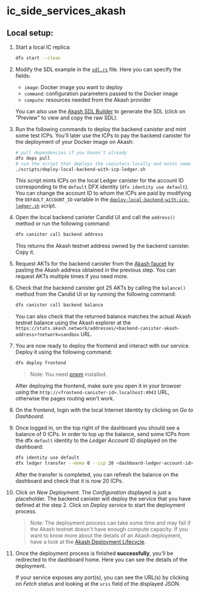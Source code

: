 # ic_side_services_akash

## Local setup:

1. Start a local IC replica:

    ```bash
    dfx start --clean
    ```

2. Modify the SDL example in the [`sdl.rs`](./src/backend/src/fixtures/sdl.rs) file. Here you can specify the fields:

    - `image`: Docker image you want to deploy
    - `command`: configuration parameters passed to the Docker image
    - `compute`: resources needed from the Akash provider

    You can also use the [Akash SDL Builder](https://console.akash.network/sdl-builder) to generate the SDL (click on "Preview" to view and copy the raw SDL).

3. Run the following commands to deploy the backend canister and mint some test ICPs. You'll later use the ICPs to pay the backend canister for the deployment of your Docker image on Akash:

    ```bash
    # pull dependencies if you haven't already
    dfx deps pull
    # run the script that deploys the canisters locally and mints some ICPs for the default identity
    ./scripts/deploy-local-backend-with-icp-ledger.sh
    ```

    This script mints ICPs on the local Ledger canister for the account ID corresponding to the `default` DFX identity (`dfx identity use default`). You can change the account ID to whom the ICPs are paid by modifying the `DEFAULT_ACCOUNT_ID` variable in the [`deploy-local-backend-with-icp-ledger.sh`](./scripts/deploy-local-backend-with-icp-ledger.sh) script.

4. Open the local backend canister Candid UI and call the `address()` method or run the following command:

    ```bash
    dfx canister call backend address
    ```

    This returns the Akash testnet address owned by the backend canister. Copy it.

5. Request AKTs for the backend canister from the [Akash faucet](https://faucet.sandbox-01.aksh.pw/) by pasting the Akash address obtained in the previous step. You can request AKTs multiple times if you need more.

6. Check that the backend canister got 25 AKTs by calling the `balance()` method from the Candid UI or by running the following command:

    ```bash
    dfx canister call backend balance
    ```

    You can also check that the returned balance matches the actual Akash testnet balance using the Akash explorer at the `https://stats.akash.network/addresses/<backend-canister-akash-address>?network=sandbox` URL.

7. You are now ready to deploy the frontend and interact with our service. Deploy it using the following command:

    ```bash
    dfx deploy frontend
    ```

    > Note: You need [pnpm](https://pnpm.io/) installed.

    After deploying the frontend, make sure you open it in your browser using the `http://<frontend-canister-id>.localhost:4943` URL, otherwise the pages routing won't work.

8. On the frontend, login with the local Internet Identity by clicking on _Go to Dashboard_.

9. Once logged in, on the top right of the dashboard you should see a balance of 0 ICPs. In order to top up the balance, send some ICPs from the dfx `default` identity to the _Ledger Account ID_ displayed on the dashboard:

    ```bash
    dfx identity use default
    dfx ledger transfer --memo 0 --icp 20 <dashboard-ledger-account-id>
    ```

    After the transfer is completed, you can refresh the balance on the dashboard and check that it is now 20 ICPs.

10. Click on _New Deployment_. The _Configuration_ displayed is just a placeholder. The backend canister will deploy the service that you have defined at the step 2. Click on _Deploy service_ to start the deployment process.

    > Note: The deployment process can take some time and may fail if the Akash testnet doesn't have enough compute capacity. If you want to know more about the details of an Akash deployment, have a look at the [Akash Deployment Lifecycle](https://akash.network/docs/getting-started/intro-to-akash/bids-and-leases/#akash-deployment-lifecycle).

11. Once the deployment process is finished **successfully**, you'll be redirected to the dashboard home. Here you can see the details of the deployment.

    If your service exposes any port(s), you can see the URL(s) by clicking on _Fetch status_ and looking at the `uris` field of the displayed JSON.
